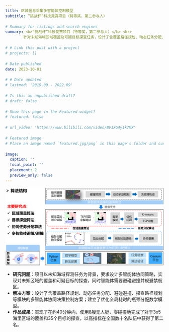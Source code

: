 ```yaml
---
title: 区域信息采集多智能体控制模型
subtitle: “挑战杯”科技竞赛项目（特等奖，第二参与人）

# Summary for listings and search engines
summary: <b>“挑战杯”科技竞赛项目（特等奖，第二参与人）</b> <br> 
        针对未知海域区域覆盖及可疑目标探查任务，设计了含覆盖路径规划、动态任务分配、避碰避撞的多智能体协同决策控制算法，于全国数十名队伍中获得了第二名

# # Link this post with a project
# projects: []

# Date published
date: 2023-10-01

# # Date updated
# lastmod: '2019.09 - 2022.09'

# Is this an unpublished draft?
# draft: false

# Show this page in the Featured widget?
# featured: false

# url_video: 'https://www.bilibili.com/video/BV1XG4y1k7MX'

# Featured image
# Place an image named `featured.jpg/png` in this page's folder and customize its options here.

image:
  caption: ''
  focal_point: ''
  placement: 2
  preview_only: false
---
```


<img src="../post_image/挑战杯结构.png"/> 

* **研究问题**：项目以未知海域探测任务为背景，要求设计多智能体协同策略，实现对未知区域的覆盖和可疑目标的探查，同时智能体需要避碰避撞并规避禁航区。
* **解决方案**：设计了含覆盖路径规划、动态任务分配、避碰避撞、探查路径规划等模块的多智能体协同决策控制方案；建立了优化全局耗时的瓶颈分配数学模型。
* **作品成果**：实现了在约40分钟内，使用8艘无人艇，零碰撞地完成了对于3x5海里区域的覆盖和35个目标的探查，以高指标在全国数十名队伍中获得了第二名。